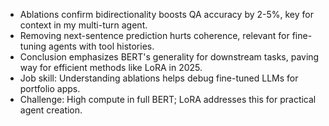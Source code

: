 - Ablations confirm bidirectionality boosts QA accuracy by 2-5%, key for context in my multi-turn agent.
- Removing next-sentence prediction hurts coherence, relevant for fine-tuning agents with tool histories.
- Conclusion emphasizes BERT's generality for downstream tasks, paving way for efficient methods like LoRA in 2025.
- Job skill: Understanding ablations helps debug fine-tuned LLMs for portfolio apps.
- Challenge: High compute in full BERT; LoRA addresses this for practical agent creation.
